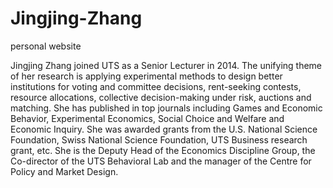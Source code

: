 # Jingjing-Zhang
personal website

Jingjing Zhang joined UTS as a Senior Lecturer in 2014. The unifying theme of her research is applying experimental methods to design better institutions for voting and committee decisions, rent-seeking contests, resource allocations, collective decision-making under risk, auctions and matching. She has published in top journals including Games and Economic Behavior, Experimental Economics, Social Choice and Welfare and Economic Inquiry. She was awarded grants from the U.S. National Science Foundation, Swiss National Science Foundation, UTS Business research grant, etc. She is the Deputy Head of the Economics Discipline Group, the Co-director of the UTS Behavioral Lab and the manager of the Centre for Policy and Market Design.
